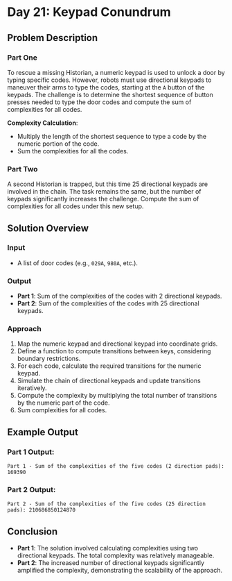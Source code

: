 # Day 21: Keypad Conundrum

## Problem Description

### Part One
To rescue a missing Historian, a numeric keypad is used to unlock a door by typing specific codes. However, robots must use directional keypads to maneuver their arms to type the codes, starting at the `A` button of the keypads. The challenge is to determine the shortest sequence of button presses needed to type the door codes and compute the sum of complexities for all codes.

**Complexity Calculation**:
- Multiply the length of the shortest sequence to type a code by the numeric portion of the code.
- Sum the complexities for all the codes.

### Part Two
A second Historian is trapped, but this time 25 directional keypads are involved in the chain. The task remains the same, but the number of keypads significantly increases the challenge. Compute the sum of complexities for all codes under this new setup.

## Solution Overview

### Input
- A list of door codes (e.g., `029A`, `980A`, etc.).

### Output
- **Part 1**: Sum of the complexities of the codes with 2 directional keypads.
- **Part 2**: Sum of the complexities of the codes with 25 directional keypads.

### Approach
1. Map the numeric keypad and directional keypad into coordinate grids.
2. Define a function to compute transitions between keys, considering boundary restrictions.
3. For each code, calculate the required transitions for the numeric keypad.
4. Simulate the chain of directional keypads and update transitions iteratively.
5. Compute the complexity by multiplying the total number of transitions by the numeric part of the code.
6. Sum complexities for all codes.

## Example Output

### Part 1 Output:
```
Part 1 - Sum of the complexities of the five codes (2 direction pads): 169390
```

### Part 2 Output:
```
Part 2 - Sum of the complexities of the five codes (25 direction pads): 210686850124870
```

## Conclusion
- **Part 1**: The solution involved calculating complexities using two directional keypads. The total complexity was relatively manageable.
- **Part 2**: The increased number of directional keypads significantly amplified the complexity, demonstrating the scalability of the approach.
